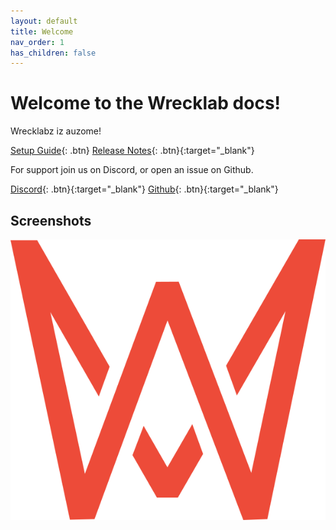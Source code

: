 ```yaml
---
layout: default
title: Welcome
nav_order: 1
has_children: false
---
```


# Welcome to the Wrecklab docs!

Wrecklabz iz auzome!

[Setup Guide](/setup){: .btn} 
[Release Notes](https://github.com/meteyou/mainsail/releases){: .btn}{:target="_blank"}

For support join us on Discord, or open an issue on Github.

[Discord](https://discord.gg/skWTwTD){: .btn}{:target="_blank"}
[Github](https://github.com/meteyou/mainsail){: .btn}{:target="_blank"}

## Screenshots
![Dashboard](assets/img/logo.png)
